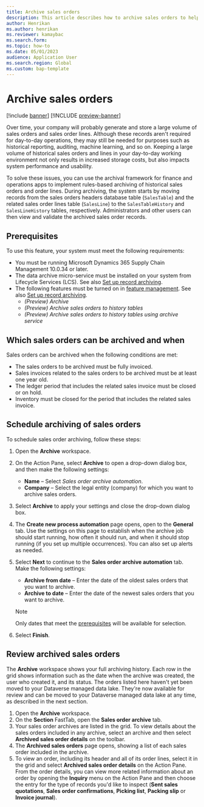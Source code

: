 ```yaml
---
title: Archive sales orders
description: This article describes how to archive sales orders to help improve database performance while keeping the records available for historical reporting, auditing, machine learning, legal claims, and other purposes.
author: Henrikan
ms.author: henrikan
ms.reviewer: kamaybac
ms.search.form: 
ms.topic: how-to
ms.date: 05/01/2023
audience: Application User
ms.search.region: Global
ms.custom: bap-template
---
```


# Archive sales orders

[!include [banner](../includes/banner.md)]
[!INCLUDE [preview-banner](../includes/preview-banner.md)]

<!--KFM: Preview until 10.0.34 GA -->
<!--KFM: Add form codes to metadata -->

Over time, your company will probably generate and store a large volume of sales orders and sales order lines. Although these records aren't required for day-to-day operations, they may still be needed for purposes such as historical reporting, auditing, machine learning, and so on. Keeping a large volume of historical sales orders and lines in your day-to-day working environment not only results in increased storage costs, but also impacts system performance and usability.

To solve these issues, you can use the archival framework for finance and operations apps to implement rules-based archiving of historical sales orders and order lines. During archiving, the system starts by moving records from the sales orders headers database table (`SalesTable`) and the related sales order lines table (`SalesLine`) to the `SalesTableHistory` and `SalesLineHistory` tables, respectively. Administrators and other users can then view and validate the archived sales order records.

## Prerequisites

To use this feature, your system must meet the following requirements:

- You must be running Microsoft Dynamics 365 Supply Chain Management 10.0.34 or later.
- The data archive micro-service must be installed on your system from Lifecycle Services (LCS). See also [Set up record archiving](archive-setup.md).
- The following features must be turned on in [feature management](../../fin-ops/get-started/feature-management/feature-management-overview.md). See also [Set up record archiving](archive-setup.md).
    - *(Preview) Archive*
    - *(Preview) Archive sales orders to history tables*
    - *(Preview) Archive sales orders to history tables using archive service*

## Which sales orders can be archived and when

Sales orders can be archived when the following conditions are met:

- The sales orders to be archived must be fully invoiced.
- Sales invoices related to the sales orders to be archived must be at least one year old.
- The ledger period that includes the related sales invoice must be closed or on hold.
- Inventory must be closed for the period that includes the related sales invoice.

## Schedule archiving of sales orders

To schedule sales order archiving, follow these steps:

1. Open the **Archive** workspace.
1. On the Action Pane, select **Archive** to open a drop-down dialog box, and then make the following settings:
    - **Name** – Select *Sales order archive automation*.
    - **Company** – Select the legal entity (company) for which you want to archive sales orders.
1. Select **Archive** to apply your settings and close the drop-down dialog box.
1. The **Create new process automation** page opens, open to the **General** tab. Use the settings on this page to establish when the archive job should start running, how often it should run, and when it should stop running (if you set up multiple occurrences). You can also set up alerts as needed.
1. Select **Next** to continue to the **Sales order archive automation** tab. Make the following settings:
    - **Archive from date** – Enter the date of the oldest sales orders that you want to archive.
    - **Archive to date** – Enter the date of the newest sales orders that you want to archive.

    > [!NOTE]
    > Only dates that meet the [prerequisites](#prerequisites) will be available for selection.

1. Select **Finish**.

## Review archived sales orders

The **Archive** workspace shows your full archiving history. Each row in the grid shows information such as the date when the archive was created, the user who created it, and its status. The orders listed here haven't yet been moved to your Dataverse managed data lake. They're now available for review and can be moved to your Dataverse managed data lake at any time, as described in the next section.

1. Open the **Archive** workspace.
1. On the **Section** FastTab, open the **Sales order archive** tab.
1. Your sales order archives are listed in the grid. To view details about the sales orders included in any archive, select an archive and then select **Archived sales order details** on the toolbar.
1. The **Archived sales orders** page opens, showing a list of each sales order included in the archive.
1. To view an order, including its header and all of its order lines, select it in the grid and select **Archived sales order details** on the Action Pane. From the order details, you can view more related information about an order by opening the **Inquiry** menu on the Action Pane and then choose the entry for the type of records you'd like to inspect (**Sent sales quotations**, **Sales order confirmations**, **Picking list**, **Packing slip** or **Invoice journal**).
